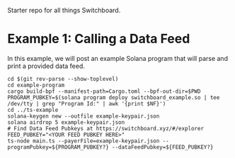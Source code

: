 Starter repo for all things Switchboard.

# Example 1: Calling a Data Feed

In this example, we will post an example Solana program that will parse and
print a provided data feed.

```
cd $(git rev-parse --show-toplevel)
cd example-program
cargo build-bpf --manifest-path=Cargo.toml --bpf-out-dir=$PWD
PROGRAM_PUBKEY=$(solana program deploy switchboard_example.so | tee /dev/tty | grep "Program Id:" | awk '{print $NF}')
cd ../ts-example
solana-keygen new --outfile example-keypair.json
solana airdrop 5 example-keypair.json
# Find Data Feed Pubkeys at https://switchboard.xyz/#/explorer
FEED_PUBKEY="<YOUR FEED PUBKEY HERE>"
ts-node main.ts --payerFile=example-keypair.json --programPubkey=${PROGRAM_PUBKEY?} --dataFeedPubkey=${FEED_PUBKEY?}
```

